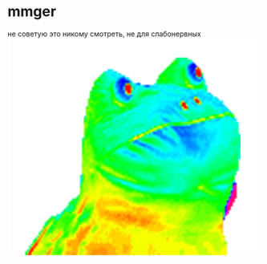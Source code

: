 # mmger
не советую это никому смотреть, не для слабонервных
![помянем](community_image_1424046227.gif)
